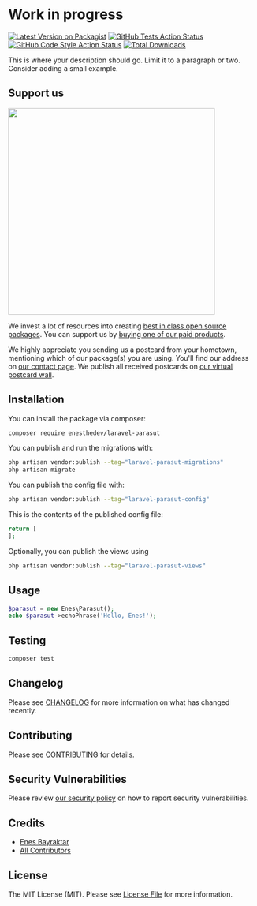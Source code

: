 # Work in progress

[![Latest Version on Packagist](https://img.shields.io/packagist/v/enesthedev/laravel-parasut.svg?style=flat-square)](https://packagist.org/packages/enesthedev/laravel-parasut)
[![GitHub Tests Action Status](https://img.shields.io/github/actions/workflow/status/enesthedev/laravel-parasut/run-tests.yml?branch=main&label=tests&style=flat-square)](https://github.com/enesthedev/laravel-parasut/actions?query=workflow%3Arun-tests+branch%3Amain)
[![GitHub Code Style Action Status](https://img.shields.io/github/actions/workflow/status/enesthedev/laravel-parasut/fix-php-code-style-issues.yml?branch=main&label=code%20style&style=flat-square)](https://github.com/enesthedev/laravel-parasut/actions?query=workflow%3A"Fix+PHP+code+style+issues"+branch%3Amain)
[![Total Downloads](https://img.shields.io/packagist/dt/enesthedev/laravel-parasut.svg?style=flat-square)](https://packagist.org/packages/enesthedev/laravel-parasut)

This is where your description should go. Limit it to a paragraph or two. Consider adding a small example.

## Support us

[<img src="https://github-ads.s3.eu-central-1.amazonaws.com/laravel-parasut.jpg?t=1" width="419px" />](https://spatie.be/github-ad-click/laravel-parasut)

We invest a lot of resources into creating [best in class open source packages](https://spatie.be/open-source). You can support us by [buying one of our paid products](https://spatie.be/open-source/support-us).

We highly appreciate you sending us a postcard from your hometown, mentioning which of our package(s) you are using. You'll find our address on [our contact page](https://spatie.be/about-us). We publish all received postcards on [our virtual postcard wall](https://spatie.be/open-source/postcards).

## Installation

You can install the package via composer:

```bash
composer require enesthedev/laravel-parasut
```

You can publish and run the migrations with:

```bash
php artisan vendor:publish --tag="laravel-parasut-migrations"
php artisan migrate
```

You can publish the config file with:

```bash
php artisan vendor:publish --tag="laravel-parasut-config"
```

This is the contents of the published config file:

```php
return [
];
```

Optionally, you can publish the views using

```bash
php artisan vendor:publish --tag="laravel-parasut-views"
```

## Usage

```php
$parasut = new Enes\Parasut();
echo $parasut->echoPhrase('Hello, Enes!');
```

## Testing

```bash
composer test
```

## Changelog

Please see [CHANGELOG](CHANGELOG.md) for more information on what has changed recently.

## Contributing

Please see [CONTRIBUTING](CONTRIBUTING.md) for details.

## Security Vulnerabilities

Please review [our security policy](../../security/policy) on how to report security vulnerabilities.

## Credits

- [Enes Bayraktar](https://github.com/enesthedev)
- [All Contributors](../../contributors)

## License

The MIT License (MIT). Please see [License File](LICENSE.md) for more information.
